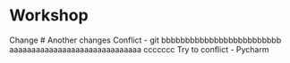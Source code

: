 # Workshop
Change #
Another changes
Conflict - git
bbbbbbbbbbbbbbbbbbbbbbbbb
aaaaaaaaaaaaaaaaaaaaaaaaaaaaaa
ccccccc
Try to conflict - Pycharm
